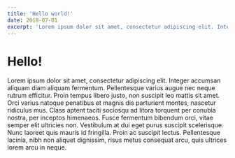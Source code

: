 ```yaml
---
title: 'Hello world!'
date: 2018-07-01
excerpt: 'Lorem ipsum dolor sit amet, consectetur adipiscing elit. Integer accumsan aliquam diam aliquam fermentum. Pellentesque varius augue nec neque rutrum efficitur. Proin tempus libero justo, non suscipit leo mattis sit amet. Orci varius natoque penatibus et magnis dis parturient montes, nascetur ridiculus mus. Class aptent taciti sociosqu ad litora torquent per conubia nostra, per inceptos himenaeos. Fusce fermentum bibendum orci, vitae semper elit ultricies non. Vestibulum at dui eget purus suscipit scelerisque. Nunc laoreet quis mauris id fringilla. Proin ac suscipit lectus. Pellentesque lacinia, nibh non aliquet dignissim, risus metus consequat arcu, quis ultrices lorem arcu in neque.'
---
```

# Hello!

Lorem ipsum dolor sit amet, consectetur adipiscing elit. Integer accumsan aliquam diam aliquam fermentum. Pellentesque varius augue nec neque rutrum efficitur. Proin tempus libero justo, non suscipit leo mattis sit amet. Orci varius natoque penatibus et magnis dis parturient montes, nascetur ridiculus mus. Class aptent taciti sociosqu ad litora torquent per conubia nostra, per inceptos himenaeos. Fusce fermentum bibendum orci, vitae semper elit ultricies non. Vestibulum at dui eget purus suscipit scelerisque. Nunc laoreet quis mauris id fringilla. Proin ac suscipit lectus. Pellentesque lacinia, nibh non aliquet dignissim, risus metus consequat arcu, quis ultrices lorem arcu in neque.